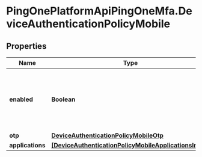 # PingOnePlatformApiPingOneMfa.DeviceAuthenticationPolicyMobile

## Properties

Name | Type | Description | Notes
------------ | ------------- | ------------- | -------------
**enabled** | **Boolean** | A boolean that specifies whether the method is enabled or disabled in the policy. | 
**otp** | [**DeviceAuthenticationPolicyMobileOtp**](DeviceAuthenticationPolicyMobileOtp.md) |  | 
**applications** | [**[DeviceAuthenticationPolicyMobileApplicationsInner]**](DeviceAuthenticationPolicyMobileApplicationsInner.md) |  | [optional] 


